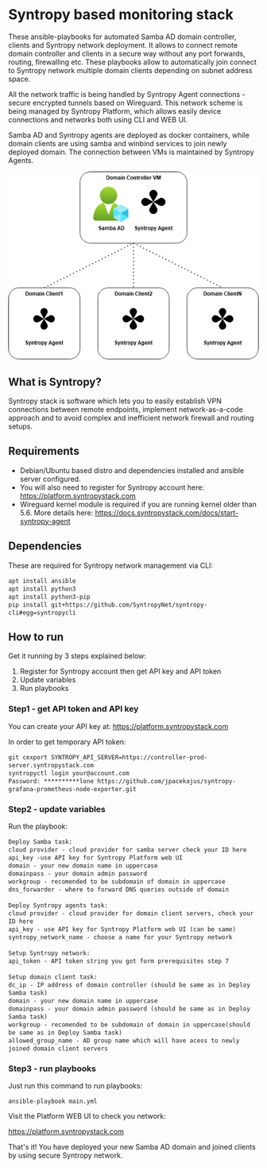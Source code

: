 # Syntropy based monitoring stack

These ansible-playbooks for automated Samba AD domain controller, clients and Syntropy network deployment. It allows to connect remote domain controller and clients in a secure way without any port forwards, routing, firewalling etc. These playbooks allow to automatically join connect to Syntropy network multiple domain clients depending on subnet address space.

All the network traffic is being handled by Syntropy Agent connections - secure encrypted tunnels based on Wireguard. This network scheme is being managed by Syntropy Platform, which allows easily device connections and networks both using CLI and WEB UI.

Samba AD and Syntropy agents are deployed as docker containers, while domain clients are using samba and winbind services to join newly deployed domain. The connection between VMs is maintained by Syntropy Agents.

<center><img src="images/diagram.png"></center>


## What is Syntropy?

Syntropy stack is software which lets you to easily establish VPN connections between remote endpoints, implement network-as-a-code approach and to avoid complex and inefficient network firewall and routing setups.

## Requirements

- Debian/Ubuntu based distro and dependencies installed and ansible server configured. 
- You will also need to register for Syntropy account here: https://platform.syntropystack.com
- Wireguard kernel module is required if you are running kernel older than 5.6. More details here: https://docs.syntropystack.com/docs/start-syntropy-agent
## Dependencies

These are required for Syntropy network management via CLI:

```
apt install ansible
apt install python3
apt install python3-pip
pip install git+https://github.com/SyntropyNet/syntropy-cli#egg=syntropycli
```

## How to run

Get it running by 3 steps explained below:

1) Register for Syntropy account then get API key and API token
2) Update variables
3) Run playbooks
### Step1 - get API token and API key
You can create your API key at: https://platform.syntropystack.com

In order to get temporary API token:
```
git cexport SYNTROPY_API_SERVER=https://controller-prod-server.syntropystack.com
syntropyctl login your@account.com
Password: **********lone https://github.com/jpacekajus/syntropy-grafana-prometheus-node-exporter.git
```

### Step2 - update variables

Run the playbook:
```
Deploy Samba task:
cloud provider - cloud provider for samba server check your ID here
api_key -use API key for Syntropy Platform web UI
domain - your new domain name in uppercase
domainpass - your domain admin password
workgroup - recomended to be subdomain of domain in uppercase
dns_forwarder - where to forward DNS queries outside of domain

Deploy Syntropy agents task:
cloud provider - cloud provider for domain client servers, check your ID here
api_key - use API key for Syntropy Platform web UI (can be same)
syntropy_network_name - choose a name for your Syntropy network

Setup Syntropy network:
api_token - API token string you got form prerequisites step 7

Setup domain client task:
dc_ip - IP address of domain controller (should be same as in Deploy Samba task)
domain - your new domain name in uppercase
domainpass - your domain admin password (should be same as in Deploy Samba task)
workgroup - recomended to be subdomain of domain in uppercase(should be same as in Deploy Samba task)
allowed_group_name - AD group name which will have acess to newly joined domain client servers
```
### Step3 - run playbooks
Just run this command to run playbooks:
```
ansible-playbook main.yml
```

Visit the Platform WEB UI to check you network: 

https://platform.syntropystack.com

That's it! You have deployed your new Samba AD domain and joined clients by using secure Syntropy network.
